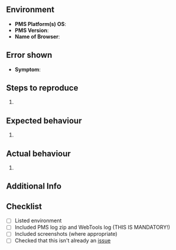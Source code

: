 ## Environment
- **PMS Platform(s) OS**: 
- **PMS Version**: 
- **Name of Browser**: 

## Error shown
- **Symptom**: 

## Steps to reproduce
1. 

## Expected behaviour
1. 

## Actual behaviour
1. 

## Additional Info


## Checklist
- [ ] Listed environment
- [ ] Included PMS log zip and WebTools log (THIS IS MANDATORY!)
- [ ] Included screenshots (where appropriate)
- [ ] Checked that this isn't already an [issue](https://github.com/ukdtom/WebTools.bundle/issues)
